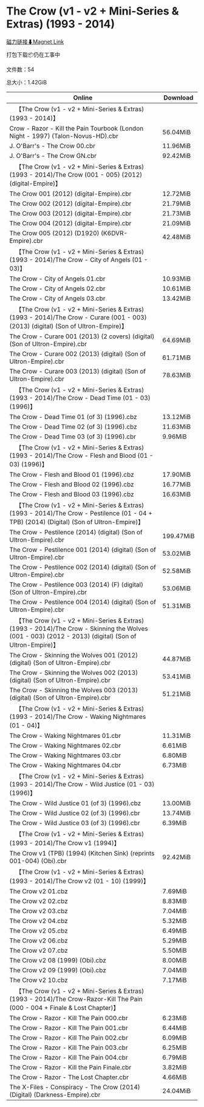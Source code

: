 # The Crow (v1 - v2 + Mini-Series & Extras) (1993 - 2014)

[磁力链接⬇Magnet Link](magnet:?xt=urn:btih:9a8aa3834c80713d67c5f4bf097a2049f44b5d37&dn=The%20Crow%20%28v1%20-%20v2%20%2B%20Mini-Series%20%26%20Extras%29%20%281993%20-%202014%29)

打包下载📦仍在工事中

文件数：54

总大小：1.42GiB

Online | Download
--- | ---
&emsp;【The Crow (v1 - v2 + Mini-Series & Extras) (1993 - 2014)】 | 
Crow - Razor - Kill the Pain Tourbook (London Night - 1997) (Talon-Novus-HD).cbr | 56.04MiB
J. O'Barr's - The Crow 00.cbr | 11.96MiB
J. O'Barr's - The Crow GN.cbr | 92.42MiB
&emsp;【The Crow (v1 - v2 + Mini-Series & Extras) (1993 - 2014)/The Crow (001 - 005) (2012) (digital-Empire)】 | 
The Crow 001 (2012) (digital-Empire).cbr | 12.72MiB
The Crow 002 (2012) (digital-Empire).cbr | 21.79MiB
The Crow 003 (2012) (digital-Empire).cbr | 21.73MiB
The Crow 004 (2012) (digital-Empire).cbr | 21.09MiB
The Crow 005 (2012) (D1920) (K6DVR-Empire).cbr | 42.48MiB
&emsp;【The Crow (v1 - v2 + Mini-Series & Extras) (1993 - 2014)/The Crow - City of Angels (01 - 03)】 | 
The Crow - City of Angels 01.cbr | 10.93MiB
The Crow - City of Angels 02.cbr | 10.61MiB
The Crow - City of Angels 03.cbr | 13.42MiB
&emsp;【The Crow (v1 - v2 + Mini-Series & Extras) (1993 - 2014)/The Crow - Curare (001 - 003) (2013) (digital) (Son of Ultron-Empire)】 | 
The Crow - Curare 001 (2013) (2 covers) (digital) (Son of Ultron-Empire).cbr | 64.69MiB
The Crow - Curare 002 (2013) (digital) (Son of Ultron-Empire).cbr | 61.71MiB
The Crow - Curare 003 (2013) (digital) (Son of Ultron-Empire).cbr | 78.63MiB
&emsp;【The Crow (v1 - v2 + Mini-Series & Extras) (1993 - 2014)/The Crow - Dead Time (01 - 03) (1996)】 | 
The Crow - Dead Time 01 (of 3) (1996).cbz | 13.12MiB
The Crow - Dead Time 02 (of 3) (1996).cbz | 11.63MiB
The Crow - Dead Time 03 (of 3) (1996).cbr | 9.96MiB
&emsp;【The Crow (v1 - v2 + Mini-Series & Extras) (1993 - 2014)/The Crow - Flesh and Blood (01 - 03) (1996)】 | 
The Crow - Flesh and Blood 01 (1996).cbz | 17.90MiB
The Crow - Flesh and Blood 02 (1996).cbz | 16.77MiB
The Crow - Flesh and Blood 03 (1996).cbz | 16.63MiB
&emsp;【The Crow (v1 - v2 + Mini-Series & Extras) (1993 - 2014)/The Crow - Pestilence (01 - 04 + TPB) (2014) (Digital) (Son of Ultron-Empire)】 | 
The Crow - Pestilence (2014) (digital) (Son of Ultron-Empire).cbr | 199.47MiB
The Crow - Pestilence 001 (2014) (digital) (Son of Ultron-Empire).cbr | 53.02MiB
The Crow - Pestilence 002 (2014) (digital) (Son of Ultron-Empire).cbr | 52.58MiB
The Crow - Pestilence 003 (2014) (F) (digital) (Son of Ultron-Empire).cbr | 53.06MiB
The Crow - Pestilence 004 (2014) (digital) (Son of Ultron-Empire).cbr | 51.31MiB
&emsp;【The Crow (v1 - v2 + Mini-Series & Extras) (1993 - 2014)/The Crow - Skinning the Wolves (001 - 003) (2012 - 2013) (digital) (Son of Ultron-Empire)】 | 
The Crow - Skinning the Wolves 001 (2012) (digital) (Son of Ultron-Empire).cbr | 44.87MiB
The Crow - Skinning the Wolves 002 (2013) (digital) (Son of Ultron-Empire).cbr | 53.41MiB
The Crow - Skinning the Wolves 003 (2013) (digital) (Son of Ultron-Empire).cbr | 51.21MiB
&emsp;【The Crow (v1 - v2 + Mini-Series & Extras) (1993 - 2014)/The Crow - Waking Nightmares (01 - 04)】 | 
The Crow - Waking Nightmares 01.cbr | 11.31MiB
The Crow - Waking Nightmares 02.cbr | 6.61MiB
The Crow - Waking Nightmares 03.cbr | 6.80MiB
The Crow - Waking Nightmares 04.cbr | 6.73MiB
&emsp;【The Crow (v1 - v2 + Mini-Series & Extras) (1993 - 2014)/The Crow - Wild Justice (01 - 03) (1996)】 | 
The Crow - Wild Justice 01 (of 3) (1996).cbz | 13.00MiB
The Crow - Wild Justice 02 (of 3) (1996).cbr | 13.74MiB
The Crow - Wild Justice 03 (of 3) (1996).cbr | 6.39MiB
&emsp;【The Crow (v1 - v2 + Mini-Series & Extras) (1993 - 2014)/The Crow v1 (1994)】 | 
The Crow v1 (TPB) (1994) (Kitchen Sink) (reprints 001-004) (Obi).cbr | 92.42MiB
&emsp;【The Crow (v1 - v2 + Mini-Series & Extras) (1993 - 2014)/The Crow v2 (01 - 10) (1999)】 | 
The Crow v2 01.cbz | 7.69MiB
The Crow v2 02.cbz | 8.83MiB
The Crow v2 03.cbz | 7.04MiB
The Crow v2 04.cbz | 5.32MiB
The Crow v2 05.cbz | 6.49MiB
The Crow v2 06.cbz | 5.29MiB
The Crow v2 07.cbz | 5.50MiB
The Crow v2 08 (1999) (Obi).cbz | 8.00MiB
The Crow v2 09 (1999) (Obi).cbz | 7.04MiB
The Crow v2 10.cbz | 7.17MiB
&emsp;【The Crow (v1 - v2 + Mini-Series & Extras) (1993 - 2014)/The Crow-Razor-Kill The Pain (000 - 004 + Finale & Lost Chapter)】 | 
The Crow - Razor - Kill The Pain 000.cbr | 6.23MiB
The Crow - Razor - Kill The Pain 001.cbr | 6.44MiB
The Crow - Razor - Kill The Pain 002.cbr | 6.09MiB
The Crow - Razor - Kill The Pain 003.cbr | 6.25MiB
The Crow - Razor - Kill The Pain 004.cbr | 6.79MiB
The Crow - Razor - Kill the Pain Finale.cbr | 3.82MiB
The Crow - Razor - The Lost Chapter.cbr | 4.66MiB
The X-Files - Conspiracy - The Crow (2014) (Digital) (Darkness-Empire).cbr | 24.04MiB